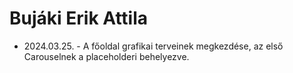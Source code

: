 # Bujáki Erik Attila

- 2024.03.25. - A főoldal grafikai terveinek megkezdése, az első Carouselnek a placeholderi behelyezve.
